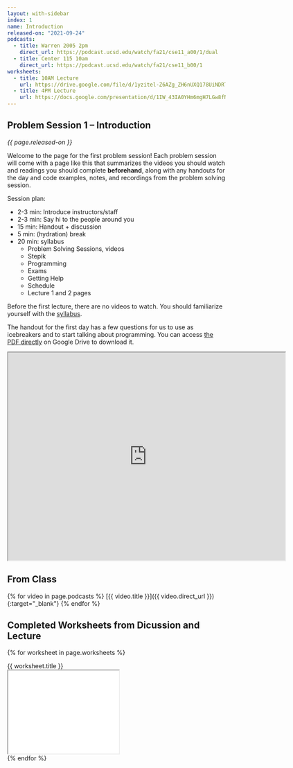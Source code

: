 ```yaml
---
layout: with-sidebar
index: 1
name: Introduction
released-on: "2021-09-24"
podcasts:
  - title: Warren 2005 2pm
    direct_url: https://podcast.ucsd.edu/watch/fa21/cse11_a00/1/dual
  - title: Center 115 10am
    direct_url: https://podcast.ucsd.edu/watch/fa21/cse11_b00/1
worksheets:
  - title: 10AM Lecture
    url: https://drive.google.com/file/d/1yzitel-Z6AZg_ZH6nUXQ178UiNDRTisB
  - title: 4PM Lecture
    url: https://docs.google.com/presentation/d/1IW_43IA0YHm6mgH7LGw8fNtF11MC6d5U
---
```

## Problem Session 1 – Introduction

_{{ page.released-on }}_


Welcome to the page for the first problem session! Each problem session will
come with a page like this that summarizes the videos you should watch and
readings you should complete **beforehand**, along with any handouts for the day
and code examples, notes, and recordings from the problem solving session.

Session plan:
- 2-3 min: Introduce instructors/staff
- 2-3 min: Say hi to the people around you
- 15 min: Handout + discussion
- 5 min: (hydration) break
- 20 min: syllabus
    - Problem Solving Sessions, videos
    - Stepik
    - Programming
    - Exams
    - Getting Help
    - Schedule
    - Lecture 1 and 2 pages

Before the first lecture, there are no videos to watch. You should familiarize
yourself with the [syllabus](../syllabus.html).

The handout for the first day has a few questions for us to use as icebreakers
and to start talking about programming. You can access [the PDF
directly](https://drive.google.com/file/d/19JrgyrjWEqPoFX7tgIdk02Y6kngAH6D7/preview)
on Google Drive to download it.

<iframe src="https://drive.google.com/file/d/19JrgyrjWEqPoFX7tgIdk02Y6kngAH6D7/preview" width="640" height="480" allow="autoplay"></iframe>

## From Class

{% for video in page.podcasts %}
[{{ video.title }}]({{ video.direct_url }}){:target="_blank"}
{% endfor %}


## Completed Worksheets from Dicussion and Lecture

{% for worksheet in page.worksheets %}
<div class="worksheetBox">
{{ worksheet.title }}
<br>
<iframe src="{{ worksheet.url }}/preview" width="256" height="192" allow="autoplay"></iframe>
</div>
{% endfor %}
